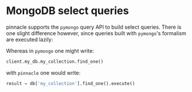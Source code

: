 # MongoDB select queries

pinnacle supports the `pymongo` query API to build select queries.
There is one slight difference however, since queries built with `pymongo`'s formalism
are executed lazily:

Whereas in `pymongo` one might write:

```python
client.my_db.my_collection.find_one()
```

with `pinnacle` one would write:

```python
result = db['my_collection'].find_one().execute()
```
